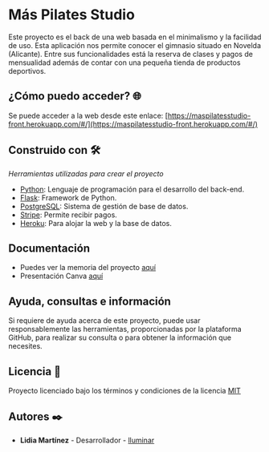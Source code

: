 # Más Pilates Studio

Este proyecto es el back de una web basada en el minimalismo y la facilidad de uso. Esta aplicación nos permite conocer el gimnasio situado en Novelda (Alicante). Entre sus funcionalidades está la reserva de clases y pagos de mensualidad además de contar con una pequeña tienda de productos deportivos.

## ¿Cómo puedo acceder? 🌐
Se puede acceder a la web desde este enlace: [https://maspilatesstudio-front.herokuapp.com/#/](https://maspilatesstudio-front.herokuapp.com/#/)

## Construido con 🛠️
_Herramientas utilizadas para crear el proyecto_

* [Python](https://www.python.org/downloads/):  Lenguaje de programación para el desarrollo del back-end.
* [Flask](https://flask.palletsprojects.com/en/2.2.x/): Framework de Python.
* [PostgreSQL](https://www.postgresql.org/): Sistema de gestión de base de datos.
* [Stripe](https://stripe.com/es): Permite recibir pagos.
* [Heroku](https://dashboard.heroku.com/): Para alojar la web y la base de datos.

## Documentación
- Puedes ver la memoria del proyecto [aquí](https://drive.google.com/file/d/1Qcip-wEXmZOWscJRFT_6wNrVfFCc4ULO/view?usp=sharing)
- Presentación Canva [aquí](https://www.canva.com/design/DAFSaGGRuJY/_tmETgbU9QvMRpqyzGoghg/view?utm_content=DAFSaGGRuJY&utm_campaign=designshare&utm_medium=link&utm_source=editor)

## Ayuda, consultas e información
Si requiere de ayuda acerca de este proyecto, puede usar responsablemente las herramientas, proporcionadas por la plataforma GitHub, para realizar su consulta o para obtener la información que necesites.

## Licencia 📄
Proyecto licenciado bajo los términos y condiciones de la licencia [MIT](https://github.com/MasPilatesStudio/MasPilatesStudio/blob/main/LICENSE)

## Autores ✒️
*  **Lidia Martínez** - Desarrollador - [lluminar](https://github.com/lluminar)

